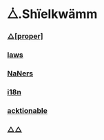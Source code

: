 # ⧊.Shïelkwämm

### [△\[proper\]](./docs/proper/INDEX)

### [laws](./docs/laws/INDEX)

### [NaNers](./docs/NaNers/INDEX)

### [i18n](./docs/i18n/INDEX)

### [acktionable](./docs/acktionable/INDEX)

### [△△](./docs/contribute/CHANGELOG)